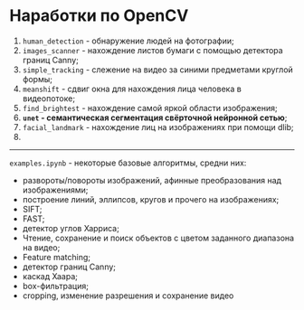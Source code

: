 # Наработки по OpenCV



1. `human_detection` - обнаружение людей на фотографии;       
2. `images_scanner` - нахождение листов бумаги с помощью детектора границ Canny;      
3. `simple_tracking` - слежение на видео за синими предметами круглой формы;         
4. `meanshift` - сдвиг окна для нахождения лица человека в видеопотоке;     
5. `find_brightest` - нахождение самой яркой области изображения;               
6. **`unet` - семантическая сегментация свёрточной нейронной сетью**;       
7. `facial_landmark` - нахождение лиц на изображениях при помощи dlib;         
8.

-----

`examples.ipynb` - некоторые базовые алгоритмы, средни них:      
- развороты/повороты изображений, афинные преобразования над изображениями;    
- построение линий, эллипсов, кругов и прочего на изображениях;      
- SIFT;     
- FAST;      
- детектор углов Харриса;       
- Чтение, сохранение и поиск объектов с цветом заданного диапазона на видео;
- Feature matching;
- детектор границ Canny;
- каскад Хаара;
- box-фильтрация;
- cropping, изменение разрешения и сохранение видео
